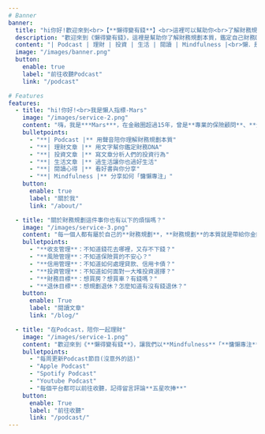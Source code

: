 ```yaml
---
# Banner
banner:
  title: "hi你好!歡迎來到<br>【**懶得變有錢**】<br>這裡可以幫助你<br>了解財務規劃本質<br>鑑定自己財務DNA"
  description: "歡迎來到《懶得變有錢》，這裡是幫助你了解財務規劃本質，鑑定自己財務DNA的網站，讓我們以Mindfulness「慵懶專注」的思維，陪你活在當下，一起理解財務規劃的本質並討論收支問題｜投資想法｜生活心得｜讀書感想。你有理財常見的迷思嗎？，留言給我，我都會在節目中分享！"
  content: "| Podcast | 理財 | 投資 | 生活 | 閱讀 | Mindfulness |<br>懶．是一種思維模式<br>用乘法的效率，解決加法的事情<br>懶．是一種生活方式<br>用專注體驗當下，迎接一直來的未來"
  image: "/images/banner.png"
  button:
    enable: true
    label: "前往收聽Podcast"
    link: "/podcast"

# Features
features:
  - title: "hi!你好!<br>我是懶人指標-Mars"
    image: "/images/service-2.png"
    content: "嗨，我是***Mars***，在金融圈超過15年，曾是**專業的保險顧問**、**全職交易人**、**獨立財務顧問**外，也是現任**金融科技新創C.E.O.**。職業生涯涵蓋了從金融服務到科技新創的廣闊範疇，我喜愛閱讀，也非常懶惰，所以我追求高效率工作與理財的方法，並將這些方法落實在職場與生活當中讓自己可以更懶一些。"
    bulletpoints:
      - "**| Podcast |** 用聲音陪你理解財務規劃本質"
      - "**| 理財文章 |** 用文字幫你鑑定財務DNA"
      - "**| 投資文章 |** 寫文章分析人們的投資行為"
      - "**| 生活文章 |** 過生活讓你也過好生活"
      - "**| 閱讀心得 |** 看好書與你分享"
      - "**| Mindfulness |** 分享如何「慵懶專注」"
    button:
      enable: true
      label: "關於我"
      link: "/about/"

  - title: "關於財務規劃這件事你也有以下的煩惱嗎？"
    image: "/images/service-3.png"
    content: "每一個人都有屬於自己的**財務規劃**，**財務規劃**的本質就是帶給你金錢與生活上的平衡。然而，每個人雖然都有共同的需求——錢，但其實**每個人的財務DNA完全不同**，每個人對於錢的概念與財務決策完全不同，而產生出不同的財務結果，你也有以下的煩惱嗎?。"
    bulletpoints:
      - "**收支管理**：不知道錢花去哪裡，又存不下錢？"
      - "**風險管理**：不知道保險買的不安心？"
      - "**信用管理**：不知道如何處理貸款、信用卡債？"
      - "**投資管理**：不知道如何面對一大堆投資選擇？"
      - "**財務目標**：想買房？想買車？有錢嗎？"
      - "**退休目標**：想規劃退休？怎麼知道有沒有錢退休？"
    button:
      enable: True
      label: "閱讀文章"
      link: "/blog/"

  - title: "在Podcast，陪你一起理財"
    image: "/images/service-1.png"
    content: "歡迎來到《**懶得變有錢**》，讓我們以**Mindfulness**「**慵懶專注**」的思維，陪你活在當下，一起理解財務規劃的本質。一起討論收支問題｜投資想法｜生活心得｜讀書感想｜你有理財常見的迷思嗎？，**留言給我**，我都會在節目中分享！"
    bulletpoints:
      - "每周更新Podcast節目(沒意外的話)"
      - "Apple Podcast"
      - "Spotify Podcast"
      - "Youtube Podcast"
      - "每個平台都可以前往收聽，記得留言評論**五星吹捧**"
    button:
      enable: True
      label: "前往收聽"
      link: "/podcast/"
---
```

